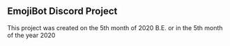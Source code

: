 ## EmojiBot Discord Project

This project was created on the 5th month of 2020 B.E. or in the 5th month of the year 2020
  